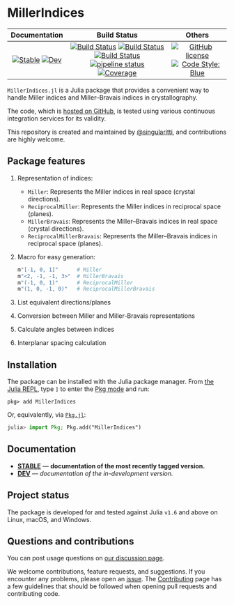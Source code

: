 # MillerIndices

|                                 **Documentation**                                  |                                                                                                 **Build Status**                                                                                                 |                                        **Others**                                         |
| :--------------------------------------------------------------------------------: | :--------------------------------------------------------------------------------------------------------------------------------------------------------------------------------------------------------------: | :---------------------------------------------------------------------------------------: |
| [![Stable][docs-stable-img]][docs-stable-url] [![Dev][docs-dev-img]][docs-dev-url] | [![Build Status][gha-img]][gha-url] [![Build Status][appveyor-img]][appveyor-url] [![Build Status][cirrus-img]][cirrus-url] [![pipeline status][gitlab-img]][gitlab-url] [![Coverage][codecov-img]][codecov-url] | [![GitHub license][license-img]][license-url] [![Code Style: Blue][style-img]][style-url] |

[docs-stable-img]: https://img.shields.io/badge/docs-stable-blue.svg
[docs-stable-url]: https://MineralsCloud.github.io/MillerIndices.jl/stable
[docs-dev-img]: https://img.shields.io/badge/docs-dev-blue.svg
[docs-dev-url]: https://MineralsCloud.github.io/MillerIndices.jl/dev
[gha-img]: https://github.com/MineralsCloud/MillerIndices.jl/workflows/CI/badge.svg
[gha-url]: https://github.com/MineralsCloud/MillerIndices.jl/actions
[appveyor-img]: https://ci.appveyor.com/api/projects/status/github/MineralsCloud/MillerIndices.jl?svg=true
[appveyor-url]: https://ci.appveyor.com/project/singularitti/MillerIndices-jl
[cirrus-img]: https://api.cirrus-ci.com/github/MineralsCloud/MillerIndices.jl.svg
[cirrus-url]: https://cirrus-ci.com/github/MineralsCloud/MillerIndices.jl
[gitlab-img]: https://gitlab.com/singularitti/MillerIndices.jl/badges/main/pipeline.svg
[gitlab-url]: https://gitlab.com/singularitti/MillerIndices.jl/-/pipelines
[codecov-img]: https://codecov.io/gh/MineralsCloud/MillerIndices.jl/branch/main/graph/badge.svg
[codecov-url]: https://codecov.io/gh/MineralsCloud/MillerIndices.jl
[license-img]: https://img.shields.io/github/license/MineralsCloud/MillerIndices.jl
[license-url]: https://github.com/MineralsCloud/MillerIndices.jl/blob/main/LICENSE
[style-img]: https://img.shields.io/badge/code%20style-blue-4495d1.svg
[style-url]: https://github.com/invenia/BlueStyle

`MillerIndices.jl` is a Julia package that provides a convenient way to handle Miller
indices and Miller–Bravais indices in crystallography.

The code, which is [hosted on GitHub](https://github.com/MineralsCloud/MillerIndices.jl), is tested
using various continuous integration services for its validity.

This repository is created and maintained by
[@singularitti](https://github.com/singularitti), and contributions are highly welcome.

## Package features

1. Representation of indices:

   - `Miller`: Represents the Miller indices in real space (crystal directions).
   - `ReciprocalMiller`: Represents the Miller indices in reciprocal space (planes).
   - `MillerBravais`: Represents the Miller–Bravais indices in real space (crystal directions).
   - `ReciprocalMillerBravais`: Represents the Miller–Bravais indices in reciprocal space (planes).

2. Macro for easy generation:

   ```julia
   m"[-1, 0, 1]"      # Miller
   m"<2, -1, -1, 3>"  # MillerBravais
   m"(-1, 0, 1)"      # ReciprocalMiller
   m"(1, 0, -1, 0)"   # ReciprocalMillerBravais
   ```

3. List equivalent directions/planes

4. Conversion between Miller and Miller-Bravais representations

5. Calculate angles between indices

6. Interplanar spacing calculation

## Installation

The package can be installed with the Julia package manager.
From [the Julia REPL](https://docs.julialang.org/en/v1/stdlib/REPL/), type `]` to enter
the [Pkg mode](https://docs.julialang.org/en/v1/stdlib/REPL/#Pkg-mode) and run:

```julia-repl
pkg> add MillerIndices
```

Or, equivalently, via [`Pkg.jl`](https://pkgdocs.julialang.org/v1/):

```julia
julia> import Pkg; Pkg.add("MillerIndices")
```

## Documentation

- [**STABLE**][docs-stable-url] — **documentation of the most recently tagged version.**
- [**DEV**][docs-dev-url] — _documentation of the in-development version._

## Project status

The package is developed for and tested against Julia `v1.6` and above on Linux, macOS, and
Windows.

## Questions and contributions

You can post usage questions on
[our discussion page](https://github.com/MineralsCloud/MillerIndices.jl/discussions).

We welcome contributions, feature requests, and suggestions. If you encounter any problems,
please open an [issue](https://github.com/MineralsCloud/MillerIndices.jl/issues).
The [Contributing](@ref) page has
a few guidelines that should be followed when opening pull requests and contributing code.
